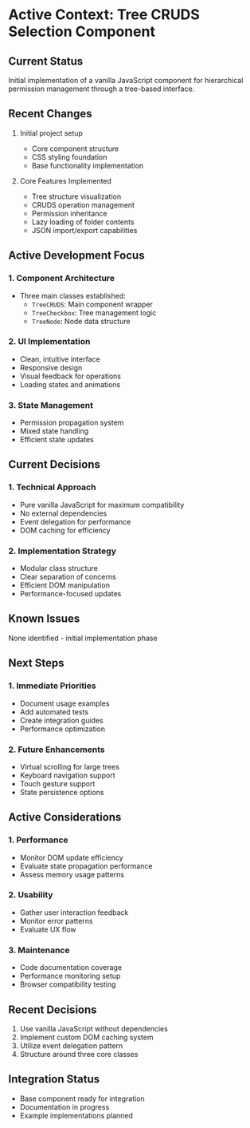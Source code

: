 # Active Context: Tree CRUDS Selection Component

## Current Status
Initial implementation of a vanilla JavaScript component for hierarchical permission management through a tree-based interface.

## Recent Changes
1. Initial project setup
   - Core component structure
   - CSS styling foundation
   - Base functionality implementation

2. Core Features Implemented
   - Tree structure visualization
   - CRUDS operation management
   - Permission inheritance
   - Lazy loading of folder contents
   - JSON import/export capabilities

## Active Development Focus

### 1. Component Architecture
- Three main classes established:
  - `TreeCRUDS`: Main component wrapper
  - `TreeCheckbox`: Tree management logic
  - `TreeNode`: Node data structure

### 2. UI Implementation
- Clean, intuitive interface
- Responsive design
- Visual feedback for operations
- Loading states and animations

### 3. State Management
- Permission propagation system
- Mixed state handling
- Efficient state updates

## Current Decisions

### 1. Technical Approach
- Pure vanilla JavaScript for maximum compatibility
- No external dependencies
- Event delegation for performance
- DOM caching for efficiency

### 2. Implementation Strategy
- Modular class structure
- Clear separation of concerns
- Efficient DOM manipulation
- Performance-focused updates

## Known Issues
None identified - initial implementation phase

## Next Steps

### 1. Immediate Priorities
- Document usage examples
- Add automated tests
- Create integration guides
- Performance optimization

### 2. Future Enhancements
- Virtual scrolling for large trees
- Keyboard navigation support
- Touch gesture support
- State persistence options

## Active Considerations

### 1. Performance
- Monitor DOM update efficiency
- Evaluate state propagation performance
- Assess memory usage patterns

### 2. Usability
- Gather user interaction feedback
- Monitor error patterns
- Evaluate UX flow

### 3. Maintenance
- Code documentation coverage
- Performance monitoring setup
- Browser compatibility testing

## Recent Decisions
1. Use vanilla JavaScript without dependencies
2. Implement custom DOM caching system
3. Utilize event delegation pattern
4. Structure around three core classes

## Integration Status
- Base component ready for integration
- Documentation in progress
- Example implementations planned

